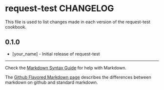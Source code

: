 request-test CHANGELOG
======================

This file is used to list changes made in each version of the request-test cookbook.

0.1.0
-----
- [your_name] - Initial release of request-test

- - -
Check the [Markdown Syntax Guide](http://daringfireball.net/projects/markdown/syntax) for help with Markdown.

The [Github Flavored Markdown page](http://github.github.com/github-flavored-markdown/) describes the differences between markdown on github and standard markdown.
